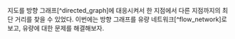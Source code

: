 지도를 방향 그래프[^directed_graph]에 대응시켜서 한 지점에서 다른 지점까지의 최단 거리를 찾을 수 있었다. 이번에는 방향 그래프를 유량 네트워크[^flow_network]로 보고, 유량에 대한 문제를 해결해보자. 